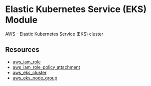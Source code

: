 # Elastic Kubernetes Service (EKS) Module

AWS - Elastic Kubernetes Service (EKS) cluster

## Resources

- [aws_iam_role](https://registry.terraform.io/providers/hashicorp/aws/latest/docs/resources/iam_role)
- [aws_iam_role_policy_attachment](https://registry.terraform.io/providers/hashicorp/aws/latest/docs/resources/iam_role_policy_attachment)
- [aws_eks_cluster](https://registry.terraform.io/providers/hashicorp/aws/latest/docs/resources/eks_cluster)
- [aws_eks_node_group](https://registry.terraform.io/providers/hashicorp/aws/latest/docs/resources/eks_node_group)
